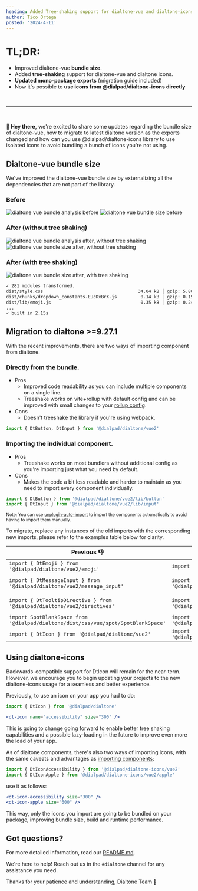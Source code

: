 ```yaml
---
heading: Added Tree-shaking support for dialtone-vue and dialtone-icons
author: Tico Ortega
posted: '2024-4-11'
---
```


<BlogPost :author="$frontmatter.author" :posted="parse($frontmatter.posted, 'y-M-d', new Date())" :heading="$frontmatter.heading">

# TL;DR:

- Improved dialtone-vue **bundle size**.
- Added **tree-shaking** support for dialtone-vue and dialtone icons.
- **Updated mono-package exports** (migration guide included)
- Now it's possible to **use icons from @dialpad/dialtone-icons directly**

<br/>

___

<br/>

**👋 Hey there,** we're excited to share some updates regarding the bundle size of dialtone-vue,
how to migrate to latest dialtone version as the exports changed and how can you use @dialpad/dialtone-icons library to
use isolated icons to avoid bundling a bunch of icons you're not using.

## Dialtone-vue bundle size

We've improved the dialtone-vue bundle size by externalizing all the dependencies that are not part of the library.

### Before

![dialtone vue bundle analysis before](/assets/images/bundle-analysis-before.png)
![dialtone vue bundle size before](/assets/images/bundle-size-before.png)

### After (without tree shaking)

![dialtone vue bundle analysis after, without tree shaking](/assets/images/bundle-analysis-after-without-treeshaking.png)
![dialtone vue bundle size after, without tree shaking](/assets/images/bundle-size-after-without-treeshaking.png)

### After (with tree shaking)

![dialtone vue bundle size after, with tree shaking](/assets/images/dialtone-vue-bundle-size-after-tree-shaking.png)

```bash
✓ 281 modules transformed.
dist/style.css                                    34.04 kB │ gzip: 5.80 kB
dist/chunks/dropdown_constants-EUcDxBrX.js         0.14 kB │ gzip: 0.15 kB │ map:  0.41 kB
dist/lib/emoji.js                                  0.35 kB │ gzip: 0.24 kB │ map:  0.10 kB
...
✓ built in 2.15s
```

## Migration to dialtone >=9.27.1

With the recent improvements, there are two ways of importing component from dialtone.

### Directly from the bundle.

- Pros
  - Improved code readability as you can include multiple components on a single line.
  - Treeshake works on vite+rollup with default config and can be improved with small changes to your [rollup config](https://rollupjs.org/configuration-options/#treeshake).
- Cons
  - Doesn't treeshake the library if you're using webpack.

```js
import { DtButton, DtInput } from '@dialpad/dialtone/vue2'
```

### Importing the individual component.

- Pros
  - Treeshake works on most bundlers without additional config as you're importing just what you need by default.
- Cons
  - Makes the code a bit less readable and harder to maintain as you need to import every component individually.

```js
import { DtButton } from '@dialpad/dialtone/vue2/lib/button'
import { DtInput } from '@dialpad/dialtone/vue2/lib/input'
```

<small>Note: You can use [unplugin-auto-import](https://github.com/unplugin/unplugin-auto-import) to import the components automatically
to avoid having to import them manually.</small>

To migrate, replace any instances of the old imports with the corresponding new imports, please refer to the examples table below for clarity.

<div class="d-bb d-bc-default d-of-x-scroll">
  <table class="d-table">
      <thead>
          <tr>
              <th>Previous 👎</th>
              <th>New 👍</th>
              <th>Enable Tree shaking (best) ✨</th>
          </tr>
      </thead>
      <tbody>
          <tr>
              <td>
                <code>import { DtEmoji } from '@dialpad/dialtone/vue2/emoji'</code>
              </td>
              <td>
                <code>import { DtEmoji } from '@dialpad/dialtone/vue2'</code>
              </td>
              <td>
                <code>import { DtEmoji } from '@dialpad/dialtone/vue2/lib/emoji.js'</code>
              </td>
          </tr>
          <tr>
              <td>
                <code>import { DtMessageInput } from '@dialpad/dialtone/vue2/message_input'</code>
              </td>
              <td>
                <code>import { DtMessageInput } from '@dialpad/dialtone/vue2'</code>
              </td>
              <td>
                <code>import { DtMessageInput } from '@dialpad/dialtone/vue2/lib/message-input.js'</code>
              </td>
          </tr>
          <tr>
              <td>
                <code>import { DtTooltipDirective } from '@dialpad/dialtone/vue2/directives'</code>
              </td>
              <td>
                <code>import { DtTooltipDirective } from '@dialpad/dialtone/vue2'</code>
              </td>
              <td>
                <code>import { DtTooltipDirective } from '@dialpad/dialtone/vue2/lib/tooltip-directive.js'</code>
              </td>
          </tr>
          <tr>
              <td>
                <code>import SpotBlankSpace from '@dialpad/dialtone/dist/css/vue/spot/SpotBlankSpace'</code>
              </td>
              <td>
                <code>import SpotBlankSpace from '@dialpad/dialtone/css/vue/spot/SpotBlankSpace.vue';</code>
              </td>
              <td>
                -
              </td>
          </tr>
          <tr>
              <td>
                <code>import { DtIcon } from '@dialpad/dialtone/vue2'</code>
              </td>
              <td>
                <code>import { DtIcon } from '@dialpad/dialtone/vue2/icon';</code>
              </td>
              <td>
                <code>import { DtIconAccessibility } from '@dialpad/dialtone-icons';</code>
              </td>
          </tr>
      </tbody>
  </table>
</div>

## Using dialtone-icons

Backwards-compatible support for DtIcon will remain for the near-term. However, we encourage you to begin updating your projects to the new dialtone-icons usage for a seamless and better experience.

Previously, to use an icon on your app you had to do:

```jsx
import { DtIcon } from '@dialpad/dialtone'

<dt-icon name="accessibility" size="300" />
```

This is going to change going forward to enable better tree shaking capabilities and a possible lazy-loading in the future to improve even more the load of your app.

As of dialtone components, there's also two ways of importing icons, with the same caveats and advantages as [importing components](#directly-from-the-bundle):

```jsx
import { DtIconAccessibility } from '@dialpad/dialtone-icons/vue2'
import { DtIconApple } from '@dialpad/dialtone-icons/vue2/apple'
```

use it as follows:

```jsx
<dt-icon-accessibility size="300" />
<dt-icon-apple size="600" />
```

This way, only the icons you import are going to be bundled on your package, improving bundle size, build and runtime performance.

## Got questions?

For more detailed information, read our [README.md](https://github.com/dialpad/dialtone/blob/staging/README.md#import-packages).

We're here to help! Reach out us in the `#dialtone` channel for any assistance you need.

Thanks for your patience and understanding,
Dialtone Team 💜
</BlogPost>

<script setup>
import BlogPost from '@baseComponents/BlogPost.vue';
import { parse } from 'date-fns';
</script>
